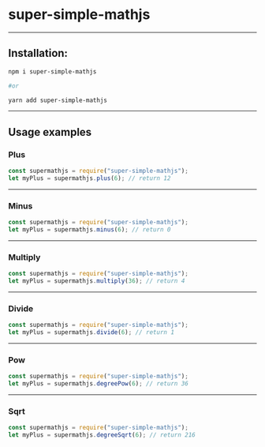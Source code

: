 # super-simple-mathjs

---

## Installation:

```bash
npm i super-simple-mathjs

#or

yarn add super-simple-mathjs
```

---

## Usage examples

### Plus

```javascript
const supermathjs = require("super-simple-mathjs");
let myPlus = supermathjs.plus(6); // return 12
```

---

### Minus

```javascript
const supermathjs = require("super-simple-mathjs");
let myPlus = supermathjs.minus(6); // return 0
```

---

### Multiply

```javascript
const supermathjs = require("super-simple-mathjs");
let myPlus = supermathjs.multiply(36); // return 4
```

---

### Divide

```javascript
const supermathjs = require("super-simple-mathjs");
let myPlus = supermathjs.divide(6); // return 1
```

---

### Pow

```javascript
const supermathjs = require("super-simple-mathjs");
let myPlus = supermathjs.degreePow(6); // return 36
```

---

### Sqrt

```javascript
const supermathjs = require("super-simple-mathjs");
let myPlus = supermathjs.degreeSqrt(6); // return 216
```
